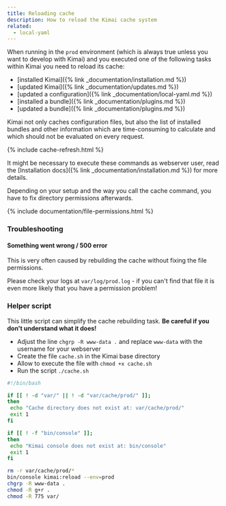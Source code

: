 ```yaml
---
title: Reloading cache
description: How to reload the Kimai cache system
related:
  - local-yaml
---
```


When running in the `prod` environment (which is always true unless you want to develop with Kimai) and you executed one 
of the following tasks within Kimai you need to reload its cache:

- [installed Kimai]({% link _documentation/installation.md %})
- [updated Kimai]({% link _documentation/updates.md %})
- [updated a configuration]({% link _documentation/local-yaml.md %})
- [installed a bundle]({% link _documentation/plugins.md %})
- [updated a bundle]({% link _documentation/plugins.md %})

Kimai not only caches configuration files, but also the list of installed bundles and other information which are 
time-consuming to calculate and which should not be evaluated on every request.

{% include cache-refresh.html %} 

It might be necessary to execute these commands as webserver user, 
read the [Installation docs]({% link _documentation/installation.md %}) for more details.

Depending on your setup and the way you call the cache command, you have to fix directory permissions afterwards. 
 
{% include documentation/file-permissions.html %} 

### Troubleshooting

#### Something went wrong / 500 error

This is very often caused by rebuilding the cache without fixing the file permissions.

Please check your logs at `var/log/prod.log` - if you can't find that file it is even more likely that you have a permission problem!  

### Helper script

This little script can simplify the cache rebuilding task. **Be careful if you don't understand what it does!**

- Adjust the line `chgrp -R www-data .` and replace `www-data` with the username for your webserver
- Create the file `cache.sh` in the Kimai base directory
- Allow to execute the file with `chmod +x cache.sh`
- Run the script `./cache.sh`

```bash
#!/bin/bash

if [[ ! -d "var/" || ! -d "var/cache/prod/" ]];
then
 echo "Cache directory does not exist at: var/cache/prod/"
 exit 1
fi

if [[ ! -f "bin/console" ]];
then
 echo "Kimai console does not exist at: bin/console"
 exit 1
fi

rm -r var/cache/prod/*
bin/console kimai:reload --env=prod
chgrp -R www-data .
chmod -R g+r .
chmod -R 775 var/
```

